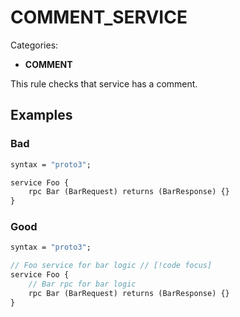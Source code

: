 # COMMENT_SERVICE

Categories:

- **COMMENT**

This rule checks that service has a comment.

## Examples

### Bad

```proto
syntax = "proto3";

service Foo {
    rpc Bar (BarRequest) returns (BarResponse) {}
}
```

### Good

```proto
syntax = "proto3";

// Foo service for bar logic // [!code focus]
service Foo {
    // Bar rpc for bar logic 
    rpc Bar (BarRequest) returns (BarResponse) {}
}
```


